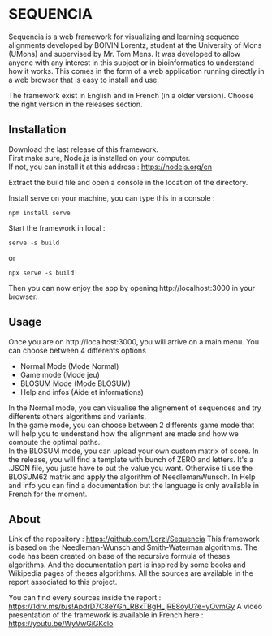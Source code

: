# SEQUENCIA

Sequencia is a web framework for visualizing and learning sequence alignments developed by BOIVIN Lorentz, student at the University of Mons (UMons) and supervised by Mr. Tom Mens.
It was developed to allow anyone with any interest in this subject or in bioinformatics to understand how it works.
This comes in the form of a web application running directly in a web browser that is easy to install and use.

The framework exist in English and in French (in a older version). Choose the right version in the releases section.
## Installation

Download the last release of this framework.\
First make sure, Node.js is installed on your computer.\
If not, you can install it at this address : https://nodejs.org/en

Extract the build file and open a console in the location of the directory.

Install serve on your machine, you can type this in a console :
```
npm install serve
```
Start the framework in local :
```
serve -s build
```
or
```
npx serve -s build
```
Then you can now enjoy the app by opening http://localhost:3000 in your browser.

## Usage

Once you are on http://localhost:3000, you will arrive on a main menu.
You can choose between 4 differents options :
- Normal Mode (Mode Normal)
- Game mode (Mode jeu)
- BLOSUM Mode (Mode BLOSUM)
- Help and infos (Aide et informations)

In the Normal mode, you can visualise the alignement of sequences and try differents others algorithms and variants.\
In the game mode, you can choose between 2 differents game mode that will help you to understand how the alignment are made and how we compute the optimal paths.\
In the BLOSUM mode, you can upload your own custom matrix of score. In the release, you will find a template with bunch of ZERO and letters. It's a .JSON file, you juste have to put the value you want. Otherwise ti use the BLOSUM62 matrix and apply the algorithm of NeedlemanWunsch.
In Help and info you can find a documentation but the language is only available in French for the moment.

## About
Link of the repository : https://github.com/Lorzi/Sequencia
This framework is based on the Needleman-Wunsch and Smith-Waterman algorithms.
The code has been created on base of the recursive formula of theses algorithms.
And the documentation part is inspired by some books and Wikipedia pages of theses algorithms.
All the sources are available in the report associated to this project.

You can find every sources inside the report : https://1drv.ms/b/s!ApdrD7C8eYGn_RBxTBgH_jRE8oyU?e=yOvmGy
A video presentation of the framework is available in French here : https://youtu.be/WyVwGiGKclo
